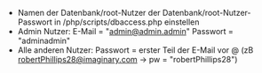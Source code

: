 - Namen der Datenbank/root-Nutzer der Datenbank/root-Nutzer-Passwort in /php/scripts/dbaccess.php einstellen
- Admin Nutzer: E-Mail = "admin@admin.admin" Passwort = "adminadmin"
- Alle anderen Nutzer: Passwort = erster Teil der E-Mail vor @  (zB robertPhillips28@imaginary.com -> pw = "robertPhillips28")
